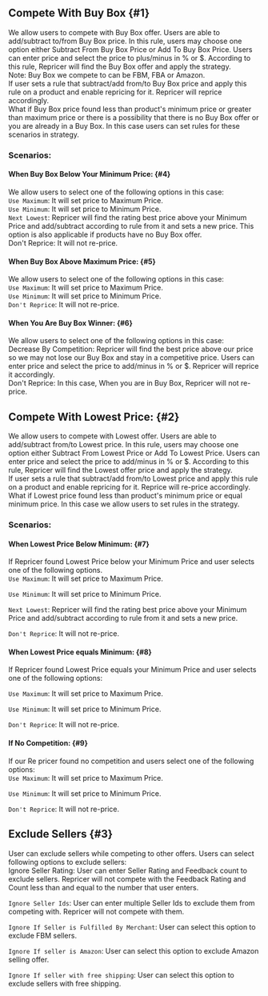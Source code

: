 ## Compete With Buy Box {#1}

We allow users to compete with Buy Box offer. Users are able to add/subtract to/from Buy Box price.  In this rule, users may choose one option either Subtract From Buy Box Price or Add To Buy Box Price. Users can enter price and select the price to plus/minus in % or $. According to this rule, Repricer will find the Buy Box offer and apply the strategy.  
Note:  Buy Box we compete to can be FBM, FBA or Amazon.  
If user sets a rule that subtract/add from/to Buy Box price and apply this rule on a product and enable repricing for it. Repricer will reprice accordingly.  
What if Buy Box price found less than product's minimum price or greater than maximum price or there is a possibility that there is no Buy Box offer or you are already in a Buy Box. In this case users can set rules for these scenarios in strategy.



### Scenarios:

#### When Buy Box Below Your Minimum Price: {#4}

We allow users to select one of the following options in this case:  
`Use Maximum`:  It will set price to Maximum Price.  
`Use Minimum`:  It will set price to Minimum Price.  
`Next Lowest`: Repricer will find the rating best price above your Minimum Price and add/subtract according to rule from it and sets a new price. This option is also applicable if products have no Buy Box offer.  
Don't Reprice:  It will not re-price.

#### When Buy Box Above Maximum Price: {#5}

We allow users to select one of the following options in this case:  
`Use Maximum`: It will set price to Maximum Price.  
`Use Minimum`: It will set price to Minimum Price.  
`Don't Reprice`: It will not re-price.

#### When You Are Buy Box Winner: {#6}

We allow users to select one of the following options in this case:  
Decrease By Competition: Repricer will find the best price above our price so we may not lose our Buy Box and stay in a competitive price. Users can enter price and select the price to add/minus in % or $. Repricer will reprice it accordingly.  
Don't Reprice: In this case, When you are in Buy Box, Repricer will not re-price.

## Compete With Lowest Price: {#2}

We allow users to compete with Lowest offer. Users are able to add/subtract from/to Lowest price. In this rule, users may choose one option either Subtract From Lowest Price or Add To Lowest Price. Users can enter price and select the price to add/minus in % or $. According to this rule, Repricer will find the Lowest offer price and apply the strategy.  
If user sets a rule that subtract/add from/to Lowest price and apply this rule on a product and enable repricing for it. Reprice will re-price accordingly.  
What if Lowest price found less than product's minimum price or equal minimum price. In this case we allow users to set rules in the strategy.

### Scenarios:

#### When Lowest Price Below Minimum: {#7}

If Repricer found Lowest Price below your Minimum Price and user selects one of the following options.  
`Use Maximum`: It will set price to Maximum Price.

`Use Minimum`: It will set price to Minimum Price.

`Next Lowest`: Repricer will find the rating best price above your Minimum Price and add/subtract according to rule from it and sets a new price.

`Don't Reprice`:  It will not re-price.

#### When Lowest Price equals Minimum: {#8}

If  Repricer found Lowest Price equals your Minimum Price and user selects one of the following options:

`Use Maximum`: It will set price to Maximum Price.

`Use Minimum`: It will set price to Minimum Price.

`Don't Reprice`: It will not re-price.

#### If No Competition: {#9}

If our Re pricer found no competition and users select one of the following options:  
`Use Maximum`: It will set price to Maximum Price.

`Use Minimum`: It will set price to Minimum Price.

`Don't Reprice`: It will not re-price.

## Exclude Sellers {#3}

User can exclude sellers while competing to other offers. Users can select following options to exclude sellers:  
Ignore Seller Rating: User can enter Seller Rating and Feedback count to exclude sellers. Repricer will not compete with the Feedback Rating and Count less than and equal to the number that user enters.

`Ignore Seller Ids`: User can enter multiple Seller Ids to exclude them from competing with. Repricer will not compete with them.

`Ignore If Seller is Fulfilled By Merchant`: User can select this option to exclude FBM sellers.

`Ignore If seller is Amazon`: User can select this option to exclude Amazon selling offer.

`Ignore If seller with free shipping`: User can select this option to exclude sellers with free shipping.

